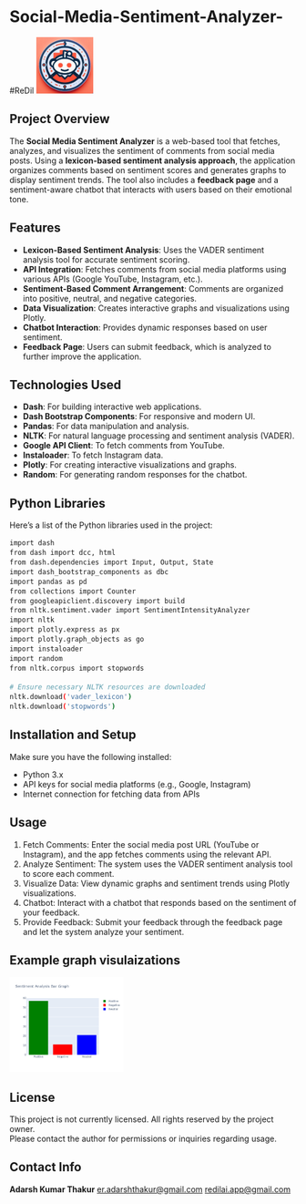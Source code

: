 # Social-Media-Sentiment-Analyzer-
#ReDil
<img src="redillogo.png" alt="Project Logo" width="100"/>
## Project Overview

The **Social Media Sentiment Analyzer** is a web-based tool that fetches, analyzes, and visualizes the sentiment of comments from social media posts. Using a **lexicon-based sentiment analysis approach**, the application organizes comments based on sentiment scores and generates graphs to display sentiment trends. The tool also includes a **feedback page** and a sentiment-aware chatbot that interacts with users based on their emotional tone.

## Features

- **Lexicon-Based Sentiment Analysis**: Uses the VADER sentiment analysis tool for accurate sentiment scoring.
- **API Integration**: Fetches comments from social media platforms using various APIs (Google YouTube, Instagram, etc.).
- **Sentiment-Based Comment Arrangement**: Comments are organized into positive, neutral, and negative categories.
- **Data Visualization**: Creates interactive graphs and visualizations using Plotly.
- **Chatbot Interaction**: Provides dynamic responses based on user sentiment.
- **Feedback Page**: Users can submit feedback, which is analyzed to further improve the application.

## Technologies Used

- **Dash**: For building interactive web applications.
- **Dash Bootstrap Components**: For responsive and modern UI.
- **Pandas**: For data manipulation and analysis.
- **NLTK**: For natural language processing and sentiment analysis (VADER).
- **Google API Client**: To fetch comments from YouTube.
- **Instaloader**: To fetch Instagram data.
- **Plotly**: For creating interactive visualizations and graphs.
- **Random**: For generating random responses for the chatbot.

## Python Libraries

Here’s a list of the Python libraries used in the project:

```bash
import dash
from dash import dcc, html
from dash.dependencies import Input, Output, State
import dash_bootstrap_components as dbc
import pandas as pd
from collections import Counter
from googleapiclient.discovery import build
from nltk.sentiment.vader import SentimentIntensityAnalyzer
import nltk
import plotly.express as px
import plotly.graph_objects as go
import instaloader
import random
from nltk.corpus import stopwords

# Ensure necessary NLTK resources are downloaded
nltk.download('vader_lexicon')
nltk.download('stopwords')
```
## Installation and Setup

Make sure you have the following installed:
- Python 3.x
- API keys for social media platforms (e.g., Google, Instagram)
- Internet connection for fetching data from APIs

## Usage
1. Fetch Comments: Enter the social media post URL (YouTube or Instagram), and the app fetches comments using the relevant API.
2. Analyze Sentiment: The system uses the VADER sentiment analysis tool to score each comment.
3. Visualize Data: View dynamic graphs and sentiment trends using Plotly visualizations.
4. Chatbot: Interact with a chatbot that responds based on the sentiment of your feedback.
5. Provide Feedback: Submit your feedback through the feedback page and let the system analyze your sentiment.

## Example graph visulaizations
<img src="bargraphanalysis.png" alt="Project Logo" width="200"/>

## License

  This project is not currently licensed. All rights reserved by the project owner. </br>
  Please contact the author for permissions or inquiries regarding usage.

## Contact Info

**Adarsh Kumar Thakur**
er.adarshthakur@gmail.com
redilai.app@gmail.com
